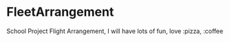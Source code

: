 # FleetArrangement
School Project Flight Arrangement, I will have lots of fun, love :pizza, :coffee
